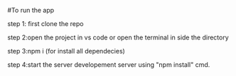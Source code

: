 #To run the app

step 1: first clone the repo

step 2:open the project in vs code or open the terminal in side the directory

step 3:npm i  (for install all dependecies)

step 4:start the server developement server using "npm install" cmd.